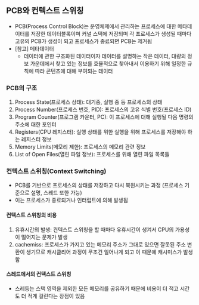## PCB와 컨텍스트 스위칭
  - PCB(Process Control Block)는 운영체제에서 관리하는 프로세스에 대한 메타데이터를 저장한 데이터블록이며 커널 스택에 저장되며 각 프로세스가 생성될 때마다 고유의 PCB가 생성이 되고 프로세스가 종료되면 PCB는 제거됨
  - [참고] 메타데이터
    - 데이터에 관한 구조화된 데이터이자 데이터를 설명하는 작은 데이터, 대량의 정보 가운데에서 찾고 있는 정보를 효율적으로 찾아내서 이용하기 위해 일정한 규칙에 따라 콘텐츠에 대해 부여되는 데이터

### PCB의 구조
  1. Process State(프로세스 상태): 대기중, 실행 중 등 프로세스의 상태
  2. Process Number(프로세스 번호, PID): 프로세스의 고유 식별 번호(프로세스 ID)
  3. Program Counter(프로그램 카운터, PC): 이 프로세스에 대해 실행될 다음 명령의 주소에 대한 포인터
  4. Registers(CPU 레지스터): 실행 상태를 위한 실행을 위해 프로세스를 저장해야 하는 레지스터 정보
  5. Memory Limits(메모리 제한): 프로세스의 메모리 관련 정보
  6. List of Open Files(열린 파일 정보): 프로세스를 위해 열린 파일 목록들

### 컨텍스트 스위칭(Context Switching)
  - PCB를 기반으로 프로세스의 상태를 저장하고 다시 복원시키는 과정 (프로세스 기준으로 설명, 스레드 또한 가능)
  - 이는 프로세스가 종료되거나 인터럽트에 의해 발생됨

  #### 컨텍스트 스위칭의 비용
  1. 유휴시간의 발생: 컨텍스트 스위칭을 할 때마다 유휴시간이 생겨서 CPU의 가용성이 떨어지는 문제가 발생
  2. cachemiss: 프로세스가 가지고 있는 메모리 주소가 그대로 있으면 잘못된 주소 변환이 생기므로 캐시클리어 과정이 무조건 일어나게 되고 이 때문에 캐시미스가 발생함

  #### 스레드에서의 컨텍스트 스위칭
  - 스레등는 스택 영역을 제외한 모든 메모리를 공유하기 때문에 비용이 더 적고 시간도 더 적게 걸린다는 장점이 있음